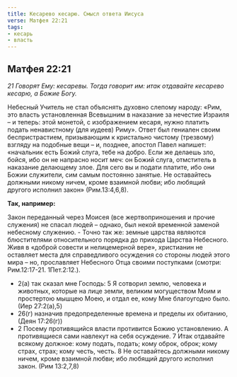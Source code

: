 ```yaml
---
title: Кесарево кесарю. Смысл ответа Иисуса
verse: Матфея 22:21
tags:
- кесарь
- власть
---
```


## Матфея 22:21

*21 Говорят Ему: кесаревы. Тогда говорит им: итак отдавайте кесарево кесарю, а Божие Богу.*

Небесный Учитель не стал объяснять духовно слепому народу: «Рим, это власть установленная Всевышним в наказание за нечестие Израиля – и теперь: этой монетой, с изображением кесаря, нужно платить подать ненавистному (для иудеев) Риму». Ответ был гениален своим беспристрастием, призывающим к кристально чистому (трезвому) взгляду на подобные вещи – и, позднее, апостол Павел напишет: «начальник есть Божий слуга, тебе на добро. Если же делаешь зло, бойся, ибо он не напрасно носит меч: он Божий слуга, отмститель в наказание делающему злое. Для сего вы и подати платите, ибо они Божии служители, сим самым постоянно занятые. Не оставайтесь должными никому ничем, кроме взаимной любви; ибо любящий другого исполнил закон» (Рим.13:4,6,8).

**Так, например:**

Закон переданный через Моисея (все жертвоприношения и прочие служения) не спасал людей – однако, был некой временной заменой небесному служению. - Точно так же: земные царства являются блюстителями относительного порядка до прихода Царства Небесного. Живя в «доброй совести и нелицемерной вере», христианин не оставляет места для справедливого осуждения со стороны людей этого мира – но, прославляет Небесного Отца своими поступками (смотри: Рим.12:17-21. 1Пет.2:12.). 

- 2(а) так сказал мне Господь: 5 Я сотворил землю, человека и животных, которые на лице земли, великим могуществом Моим и простертою мышцею Моею, и отдал ее, кому Мне благоугодно было. (Иер 27:2(а),5)
- 26(г) назначив предопределенные времена и пределы их обитанию, (Деян 17:26(г))
- 2 Посему противящийся власти противится Божию установлению. А противящиеся сами навлекут на себя осуждение. 7 Итак отдавайте всякому должное: кому подать, подать; кому оброк, оброк; кому страх, страх; кому честь, честь. 8 Не оставайтесь должными никому ничем, кроме взаимной любви; ибо любящий другого исполнил закон. (Рим 13:2,7,8)